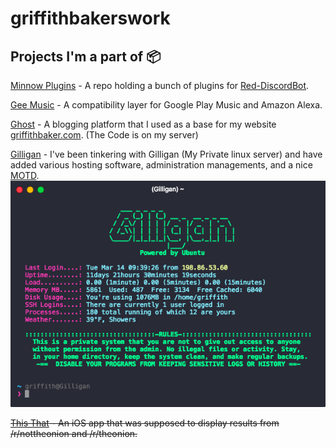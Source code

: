# griffithbakerswork

## Projects I'm a part of 📦
[Minnow Plugins](https://github.com/PostsDesert/MinnowPlugins) - A repo holding a bunch of plugins for [Red-DiscordBot](https://github.com/Twentysix26/Red-DiscordBot).

[Gee Music](https://github.com/stevenleeg/geemusic) - A compatibility layer for Google Play Music and Amazon Alexa.

[Ghost](https://github.com/TryGhost/Ghost) - A blogging platform that I used as a base for my website [griffithbaker.com](https://griffithbaker.com). (The Code is on my server)

[Gilligan](https://raw.githubusercontent.com/CSDSpartans/griffithbakerswork/master/Gilligan/GilliganMOTD.png) - I've been tinkering with Gilligan (My Private linux server) and have added various hosting software, administration managements, and a nice [MOTD](https://en.wikipedia.org/wiki/Motd_(Unix)).
![Gillgan MOTD](https://raw.githubusercontent.com/CSDSpartans/griffithbakerswork/master/Gilligan/GilliganMOTD.png)

~~[This That](https://github.com/PostsDesert/ThisThat) - An iOS app that was supposed to display results from /r/nottheonion and /r/theonion.~~
